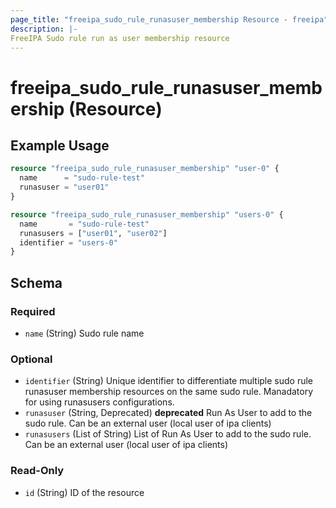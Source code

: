 ```yaml
---
page_title: "freeipa_sudo_rule_runasuser_membership Resource - freeipa"
description: |-
FreeIPA Sudo rule run as user membership resource
---
```


# freeipa_sudo_rule_runasuser_membership (Resource)



## Example Usage

```terraform
resource "freeipa_sudo_rule_runasuser_membership" "user-0" {
  name      = "sudo-rule-test"
  runasuser = "user01"
}

resource "freeipa_sudo_rule_runasuser_membership" "users-0" {
  name       = "sudo-rule-test"
  runasusers = ["user01", "user02"]
  identifier = "users-0"
}
```




<!-- schema generated by tfplugindocs -->
## Schema

### Required

- `name` (String) Sudo rule name

### Optional

- `identifier` (String) Unique identifier to differentiate multiple sudo rule runasuser membership resources on the same sudo rule. Manadatory for using runasusers configurations.
- `runasuser` (String, Deprecated) **deprecated** Run As User to add to the sudo rule. Can be an external user (local user of ipa clients)
- `runasusers` (List of String) List of Run As User to add to the sudo rule. Can be an external user (local user of ipa clients)

### Read-Only

- `id` (String) ID of the resource
